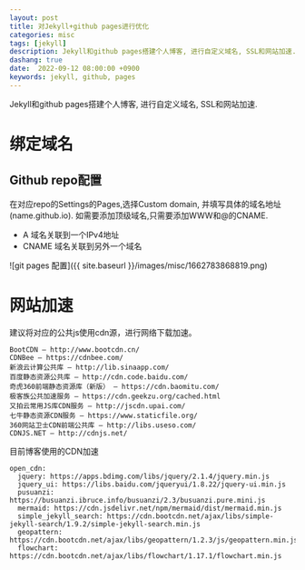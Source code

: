 ```yaml
---
layout: post
title: 对Jekyll+github pages进行优化
categories: misc
tags: [jekyll]
description: Jekyll和github pages搭建个人博客, 进行自定义域名, SSL和网站加速.
dashang: true
date:  2022-09-12 08:00:00 +0900
keywords: jekyll, github, pages
---
```


Jekyll和github pages搭建个人博客, 进行自定义域名, SSL和网站加速.
<!-- more -->

# 绑定域名

## Github repo配置

在对应repo的Settings的Pages,选择Custom domain, 并填写具体的域名地址(name.github.io).
如需要添加顶级域名,只需要添加WWW和@的CNAME.

- A 域名关联到一个IPv4地址
- CNAME 域名关联到另外一个域名

![git pages 配置]({{ site.baseurl }}/images/misc/1662783868819.png)

# 网站加速

建议将对应的公共js使用cdn源，进行网络下载加速。
```
BootCDN – http://www.bootcdn.cn/
CDNBee – https://cdnbee.com/
新浪云计算公共库 – http://lib.sinaapp.com/
百度静态资源公共库 – http://cdn.code.baidu.com/
奇虎360前端静态资源库（新版） – https://cdn.baomitu.com/
极客族公共加速服务 – https://cdn.geekzu.org/cached.html
又拍云常用JS库CDN服务 – http://jscdn.upai.com/
七牛静态资源CDN服务 – https://www.staticfile.org/
360网站卫士CDN前端公共库 – http://libs.useso.com/
CDNJS.NET – http://cdnjs.net/
```

目前博客使用的CDN加速

```
open_cdn:
  jquery: https://apps.bdimg.com/libs/jquery/2.1.4/jquery.min.js
  jquery_ui: https://libs.baidu.com/jqueryui/1.8.22/jquery-ui.min.js
  pusuanzi: https://busuanzi.ibruce.info/busuanzi/2.3/busuanzi.pure.mini.js
  mermaid: https://cdn.jsdelivr.net/npm/mermaid/dist/mermaid.min.js
  simple_jekyll_search: https://cdn.bootcdn.net/ajax/libs/simple-jekyll-search/1.9.2/simple-jekyll-search.min.js
  geopattern: https://cdn.bootcdn.net/ajax/libs/geopattern/1.2.3/js/geopattern.min.js
  flowchart: https://cdn.bootcdn.net/ajax/libs/flowchart/1.17.1/flowchart.min.js
```

